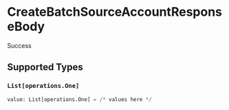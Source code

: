# CreateBatchSourceAccountResponseBody

Success


## Supported Types

### `List[operations.One]`

```python
value: List[operations.One] = /* values here */
```

